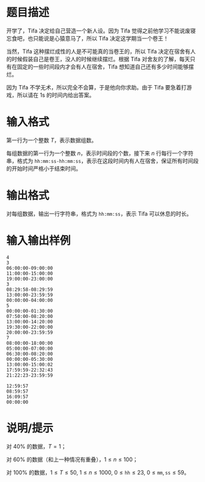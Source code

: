 # 题目描述

开学了，Tifa 决定给自己营造一个新人设。因为 Tifa 觉得之前他学习不能说废寝忘食吧，也只能说是心猿意马了，所以 Tifa 决定这学期当一个卷王！

当然，Tifa 这种摆烂成性的人是不可能真的当卷王的，所以 Tifa 决定在宿舍有人的时候假装自己是卷王，没人的时候继续摆烂。根据 Tifa 对舍友的了解，每天只有在固定的一些时间段内才会有人在宿舍，Tifa 想知道自己还有多少时间能够摆烂。

因为 Tifa 不学无术，所以完全不会算，于是他向你求助。由于 Tifa 要急着打游戏，所以请在 1s 的时间内给出答案。

# 输入格式

第一行为一个整数 $T$，表示数据组数。

每组数据的第一行为一个整数 $n$，表示时间段的个数，接下来 $n$ 行每行一个字符串，格式为 `hh:mm:ss-hh:mm:ss`，表示在这段时间内有人在宿舍，保证所有时间段的开始时间严格小于结束时间。

# 输出格式

对每组数据，输出一行字符串，格式为 `hh:mm:ss`，表示 Tifa 可以休息的时长。

# 输入输出样例

```input1
4
3
06:00:00-09:00:00
11:00:00-15:00:00
19:00:00-23:00:00
3
08:29:58-08:29:59
13:00:00-23:59:59
00:00:00-04:00:00
5
00:00:00-01:30:00
07:50:00-08:20:00
13:00:00-14:20:00
19:30:00-22:00:00
20:00:00-23:59:59
7
08:00:00-18:00:00
05:00:00-07:00:00
06:30:00-08:20:00
00:00:00-05:30:00
13:00:00-15:00:02
17:59:59-22:32:43
21:22:23-23:59:59
```

```output1
12:59:57
08:59:57
16:09:57
00:00:00
```

# 说明/提示

对 $40 \%$ 的数据，$T = 1$；

对 $60 \%$ 的数据（和上一种情况有重叠），$1 \leq n \leq 100$；

对 $100 \%$ 的数据，$1 \leq T \leq 50,~1 \leq n \leq 1000,~0 \leq \texttt{hh} \leq 23,~0 \leq \texttt{mm},\texttt{ss} \leq 59$。
